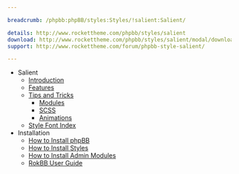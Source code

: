 ```yaml
---

breadcrumb: /phpbb:phpBB/styles:Styles/!salient:Salient/

details: http://www.rockettheme.com/phpbb/styles/salient
download: http://www.rockettheme.com/phpbb/styles/salient/modal/downloads
support: http://www.rockettheme.com/forum/phpbb-style-salient/

---
```


* Salient
	* [Introduction](INDEX.md#introduction)
	* [Features](INDEX.md#features)
    * [Tips and Tricks](tips.md)
        * [Modules](tips.md#modules)
        * [SCSS](tips.md#scss-compiler)
        * [Animations](tips.md#animation)
    * [Style Font Index](../../../technical_tips/general/font_index.md)
* Installation
	* [How to Install phpBB](../../start/install_31.md)
	* [How to Install Styles](../../start/styles_31.md)
	* [How to Install Admin Modules](../../start/styles_31.md#installing-administrative-modules)
    * [RokBB User Guide](../../start/user_guide.md)
